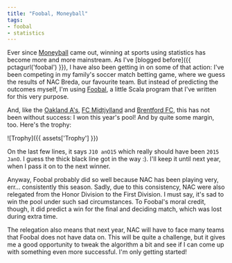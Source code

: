 ```yaml
---
title: "Foobal, Moneyball"
tags:
- foobal
- statistics
---
```

Ever since [Moneyball](http://www.imdb.com/title/tt1210166/) came out, winning at sports using statistics has become more and more mainstream. As I've [blogged before]({{ pctagurl('foobal') }}), I have also been getting in on some of that action: I've been competing in my family's soccer match betting game, where we guess the results of NAC Breda, our favourite team. But instead of predicting the outcomes myself, I'm using [Foobal](https://github.com/jqno/foobal), a little Scala program that I've written for this very purpose.

And, like the [Oakland A's](http://www.amazon.com/Moneyball-The-Winning-Unfair-Game/dp/0393324818), [FC Midtjylland](https://decorrespondent.nl/2607/How-data-not-humans-run-this-Danish-football-club/230219386155-d2948861) and [Brentford FC](http://www.theguardian.com/football/2015/jun/04/brentford-head-coach-marinus-dijkhuizen), this has not been without success: I won this year's pool! And by quite some margin, too. Here's the trophy:

![Trophy]({{ assets['Trophy'] }})

On the last few lines, it says `J10 anO15` which really should have been `2015 JanO`. I guess the thick black line got in the way :). I'll keep it until next year, when I pass it on to the next winner.

Anyway, Foobal probably did so well because NAC has been playing very, err... consistently this season. Sadly, due to this consistency, NAC were also relegated from the Honor Division to the First Division. I must say, it's sad to win the pool under such sad circumstances. To Foobal's moral credit, though, it did predict a win for the final and deciding match, which was lost during extra time.

The relegation also means that next year, NAC will have to face many teams that Foobal does not have data on. This will be quite a challenge, but it gives me a good opportunity to tweak the algorithm a bit and see if I can come up with something even more successful. I'm only getting started!
